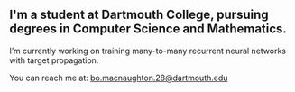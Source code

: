 ## I'm a student at Dartmouth College, pursuing degrees in Computer Science and Mathematics.

I’m currently working on training many-to-many recurrent neural networks with target propagation.

You can reach me at: bo.macnaughton.28@dartmouth.edu

